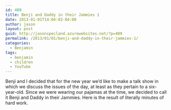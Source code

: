 ```yaml
---
id: 489
title: Benji and Daddy in their Jammies 1
date: 2013-01-01T14:04:03-04:00
author: jason
layout: post
guid: http://jasonspecland.azurewebsites.net/?p=489
permalink: /2013/01/01/benji-and-daddy-in-their-jammies-1/
categories:
  - Benjamin
tags:
  - benjamin
  - children
  - YouTube
---
```

Benji and I decided that for the new year we&#8217;d like to make a talk show in which we discuss the issues of the day, at least as they pertain to a six-year-old. Since we were wearing our pajamas at the time, we decided to call it Benji and Daddy in their Jammies. Here is the result of literally minutes of hard work.
